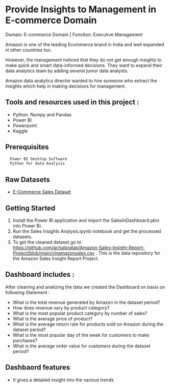 # Provide Insights to Management in E-commerce Domain


Domain: E-commerce Domain | Function: Executive Management

Amazon is one of the leading Ecommerce brand in India and well expanded in other countries too.

However, the management noticed that they do not get enough insights to make quick and smart data-informed decisions. They want to expand their data analytics team by adding several junior data analysts.

Amazon data analytics director wanted to hire someone who extract the insights which help in making decisions for management.

## Tools and resources used in this project :

  
- Python. Numpy and Pandas
- Power BI 
- Powerpoint
- Kaggle 

## Prerequisites


```bash
  Power BI Desktop Software
  Python for data Analysis
```

## Raw Datasets

 - [E-Commerce Sales Dataset](https://www.kaggle.com/datasets/thedevastator/unlock-profits-with-e-commerce-sales-data)
 
 ## Getting Started

1. Install the Power BI application and import the SalesInDashboard.pbix into Power BI.
2. Run the Sales Insights Analysis.ipynb notebook and get the processed datasets. 
3. To get the cleaned dataset go to https://github.com/achalpratap/Amazon-Sales-Insight-Report-Project/blob/main/clnamazonsales.csv . This is the data repository for the Amazon Sales Insight Report Project.


## Dashboard includes :
 After cleaning and analizing the data  we created the Dashboard on basis on following Statement :

 - What is the total revenue generated by Amazon in the dataset period?
 - How does revenue vary by product category?
 - What is the most popular product category by number of sales?
 - What is the average price of product?
 - What is the average return rate for products sold on Amazon during the dataset period? 
 - What is the most popular day of the week for customers to make purchases?
 - What is the average order value for customers during the dataset period?


## Dashbaord features

- It gives a detailed insight into the various trends


 
 
